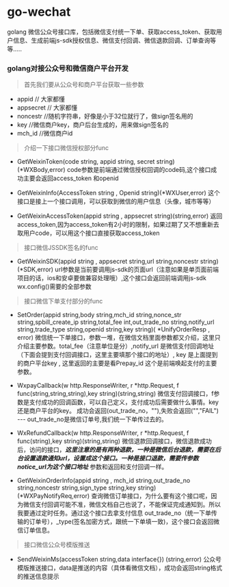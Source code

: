 # go-wechat
golang 微信公众号接口库，包括微信支付统一下单、获取access_token、获取用户信息、生成前端js-sdk授权信息、微信支付回调、微信退款回调、订单查询等等.....

### golang对接公众号和微信商户平台开发

> 首先我们要从公众号和商户平台获取一些参数

- appid // 大家都懂
- appsecret  // 大家都懂
- noncestr //随机字符串，好像是小于32位就行了，做sign签名用的
- key //微信商户key，商户后台生成的，用来做sign签名的
- mch_id //微信商户id


> 介绍一下接口微信授权部分func

- GetWeixinToken(code string, appid string, secret string)(*WXBody,error)
  code参数是前端通过微信授权回调的code码,这个接口成功主要会返回access_token 和openid
  
- GetWeixinInfo(AccessToken string , Openid string)(*WXUser,error)
  这个接口是接上一个接口调用，可以获取到微信的用户信息（头像，城市等等）
  
- GetWeixinAccessToken(appid string , appsecret string)(string,error)
  返回access_token,因为access_token有2小时的限制，如果过期了又不想重新去取用户code，可以用这个接口直接获取access_token
  

> 接口微信JSSDK签名的func

- GetWeixinSDK(appid string , appsecret string,url string,noncestr string)(*SDK,error)
  url参数是当前要调用js-sdk的页面url（注意如果是单页面前端项目的话，ios和安卓要做兼容处理哦）,这个接口会返回前端调用js-sdk wx.config()需要的全部参数
  
> 接口微信下单支付部分的func

- SetOrder(appid string,body string,mch_id string,nonce_str string,spbill_create_ip string,total_fee int,out_trade_no string,notify_url string,trade_type string,openid string,key string)( *UnifyOrderResp , error)
  微信统一下单接口，参数一堆，在微信文档里面参数都又介绍，这里只介绍主要参数。total_fee（注意单位是分）,notify_url 是微信支付回调地址（下面会提到支付回调接口，这里主要填那个接口的地址）, key 是上面提到的商户平台key ,
  这里返回的主要是看Prepay_id 这个是前端唤起支付的主要参数。
  
- WxpayCallback(w http.ResponseWriter, r *http.Request, f func(string,string,string),key string)(string,string)
  微信支付回调接口，f参数是支付成功的回调函数，可以自己定义，支付成功后需要做什么事情。key还是商户平台的key。
  成功会返回(out_trade_no，""),失败会返回("","FAIL")  --- out_trade_no是微信订单号,我们统一下单传过去的。
  
- WxRefundCallback(w http.ResponseWriter, r *http.Request, f func(string),key string)(string,string)
  微信退款回调接口，微信退款成功后，访问的接口，***这里注意的是有两种退款，一种是微信后台退款，需要在后台设置退款通知url，设置成这个接口。一种是接口退款，需要传参数notice_url为这个接口地址***
  参数和返回和支付回调一样。

- GetWeixinOrderInfo(appid string , mch_id string,out_trade_no string,noncestr string,sign_type string,key string)(*WXPayNotifyReq,error)
  查询微信订单接口，为什么要有这个接口呢，因为微信支付回调可能不准，微信文档自己也说了，不能保证完成通知到。所以我要通过定时任务。通过这个接口去拿支付信息
  out_trade_no（统一下单传输的订单号），_type(签名加密方式，跟统一下单填一致)，这个接口会返回微信订单信息。
  
> 接口微信公众号模版推送

- SendWeixinMs(accessToken string,data interface{}) (string,error)
  公众号模版推送接口，data是推送的内容（具体看微信文档），成功会返回string格式的推送信息提示

  
